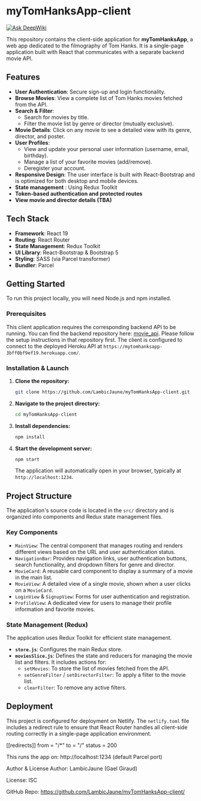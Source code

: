 # myTomHanksApp-client
[![Ask DeepWiki](https://devin.ai/assets/askdeepwiki.png)](https://deepwiki.com/LambicJaune/myTomHanksApp-client)

This repository contains the client-side application for **myTomHanksApp**, a web app dedicated to the filmography of Tom Hanks. It is a single-page application built with React that communicates with a separate backend movie API.

## Features

-   **User Authentication**: Secure sign-up and login functionality.
-   **Browse Movies**: View a complete list of Tom Hanks movies fetched from the API.
-   **Search & Filter**:
    -   Search for movies by title.
    -   Filter the movie list by genre or director (mutually exclusive).
-   **Movie Details**: Click on any movie to see a detailed view with its genre, director, and poster.
-   **User Profiles**:
    -   View and update your personal user information (username, email, birthday).
    -   Manage a list of your favorite movies (add/remove).
    -   Deregister your account.
-   **Responsive Design**: The user interface is built with React-Bootstrap and is optimized for both desktop and mobile devices.
-   **State management** : Using Redux Toolkit
-   **Token-based authentication and protected routes**
-   **View movie and director details (TBA)**

## Tech Stack

-   **Framework**: React 19
-   **Routing**: React Router
-   **State Management**: Redux Toolkit
-   **UI Library**: React-Bootstrap & Bootstrap 5
-   **Styling**: SASS (via Parcel transformer)
-   **Bundler**: Parcel

## Getting Started

To run this project locally, you will need Node.js and npm installed.

### Prerequisites

This client application requires the corresponding backend API to be running. You can find the backend repository here: [movie_api](https://github.com/LambicJaune/movie_api.git). Please follow the setup instructions in that repository first. The client is configured to connect to the deployed Heroku API at `https://mytomhanksapp-3bff0bf9ef19.herokuapp.com/`.

### Installation & Launch

1.  **Clone the repository:**
    ```sh
    git clone https://github.com/LambicJaune/myTomHanksApp-client.git
    ```

2.  **Navigate to the project directory:**
    ```sh
    cd myTomHanksApp-client
    ```

3.  **Install dependencies:**
    ```sh
    npm install
    ```

4.  **Start the development server:**
    ```sh
    npm start
    ```
    The application will automatically open in your browser, typically at `http://localhost:1234`.

## Project Structure

The application's source code is located in the `src/` directory and is organized into components and Redux state management files.

### Key Components

-   `MainView`: The central component that manages routing and renders different views based on the URL and user authentication status.
-   `NavigationBar`: Provides navigation links, user authentication buttons, search functionality, and dropdown filters for genre and director.
-   `MovieCard`: A reusable card component to display a summary of a movie in the main list.
-   `MovieView`: A detailed view of a single movie, shown when a user clicks on a `MovieCard`.
-   `LoginView` & `SignupView`: Forms for user authentication and registration.
-   `ProfileView`: A dedicated view for users to manage their profile information and favorite movies.

### State Management (Redux)

The application uses Redux Toolkit for efficient state management.

-   **`store.js`**: Configures the main Redux store.
-   **`moviesSlice.js`**: Defines the state and reducers for managing the movie list and filters. It includes actions for:
    -   `setMovies`: To store the list of movies fetched from the API.
    -   `setGenreFilter` / `setDirectorFilter`: To apply a filter to the movie list.
    -   `clearFilter`: To remove any active filters.

## Deployment

This project is configured for deployment on Netlify. The `netlify.toml` file includes a redirect rule to ensure that React Router handles all client-side routing correctly in a single-page application environment.


[[redirects]]
  from = "/*"
  to = "/"
  status = 200


This runs the app on:
http://localhost:1234 (default Parcel port)

Author & License
Author: LambicJaune (Gael Giraud)

License: ISC

GitHub Repo: https://github.com/LambicJaune/myTomHanksApp-client/